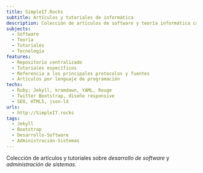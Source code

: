 ```yaml
---
title: SimpleIT.Rocks
subtitle: Artículos y tutoriales de informática
description: Colección de artículos de software y teoría informática categorizados por lenguaje programación
subjects:
  - Software
  - Teoría
  - Tutoriales
  - Tecnología
features:
  - Repositorio centralizado
  - Tutoriales específicos
  - Referencia a los principales protocolos y fuentes
  - Artículos por lenguaje de programación
techs:
  - Ruby; Jekyll, kramdown, YAML, Rouge
  - Twitter Bootstrap, diseño responsive
  - SEO, HTML5, json-ld
urls:
  - http://SimpleIT.rocks
tags: 
  - Jekyll
  - Bootstrap
  - Desarrollo-Software
  - Administración-Sistemas
---
```


Colección de artículos y tutoriales sobre _desarrollo de software_ y _administración de sistemas_.
